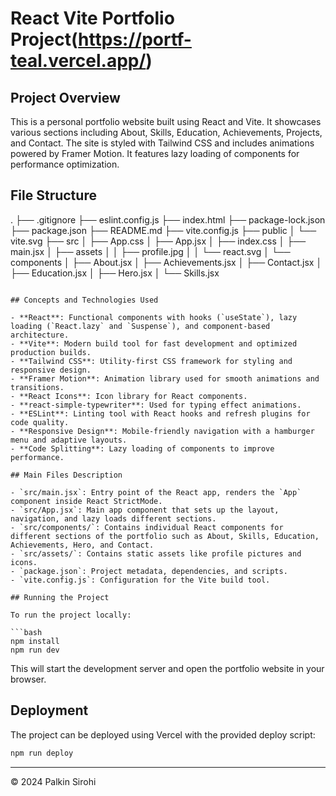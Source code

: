 # React Vite Portfolio Project(https://portf-teal.vercel.app/)
## Project Overview
This is a personal portfolio website built using React and Vite. It showcases various sections including About, Skills, Education, Achievements, Projects, and Contact. The site is styled with Tailwind CSS and includes animations powered by Framer Motion. It features lazy loading of components for performance optimization.

## File Structure
.
├── .gitignore
├── eslint.config.js
├── index.html
├── package-lock.json
├── package.json
├── README.md
├── vite.config.js
├── public
│   └── vite.svg
├── src
│   ├── App.css
│   ├── App.jsx
│   ├── index.css
│   ├── main.jsx
│   ├── assets
│   │   ├── profile.jpg
│   │   └── react.svg
│   └── components
│       ├── About.jsx
│       ├── Achievements.jsx
│       ├── Contact.jsx
│       ├── Education.jsx
│       ├── Hero.jsx
│       └── Skills.jsx
```

## Concepts and Technologies Used

- **React**: Functional components with hooks (`useState`), lazy loading (`React.lazy` and `Suspense`), and component-based architecture.
- **Vite**: Modern build tool for fast development and optimized production builds.
- **Tailwind CSS**: Utility-first CSS framework for styling and responsive design.
- **Framer Motion**: Animation library used for smooth animations and transitions.
- **React Icons**: Icon library for React components.
- **react-simple-typewriter**: Used for typing effect animations.
- **ESLint**: Linting tool with React hooks and refresh plugins for code quality.
- **Responsive Design**: Mobile-friendly navigation with a hamburger menu and adaptive layouts.
- **Code Splitting**: Lazy loading of components to improve performance.

## Main Files Description

- `src/main.jsx`: Entry point of the React app, renders the `App` component inside React StrictMode.
- `src/App.jsx`: Main app component that sets up the layout, navigation, and lazy loads different sections.
- `src/components/`: Contains individual React components for different sections of the portfolio such as About, Skills, Education, Achievements, Hero, and Contact.
- `src/assets/`: Contains static assets like profile pictures and icons.
- `package.json`: Project metadata, dependencies, and scripts.
- `vite.config.js`: Configuration for the Vite build tool.

## Running the Project

To run the project locally:

```bash
npm install
npm run dev
```

This will start the development server and open the portfolio website in your browser.

## Deployment

The project can be deployed using Vercel with the provided deploy script:

```bash
npm run deploy
```

---

© 2024 Palkin Sirohi

